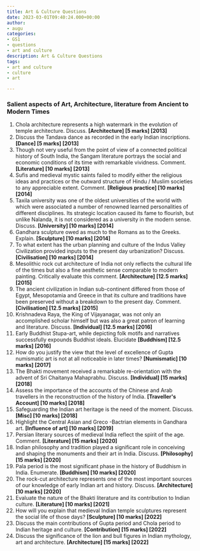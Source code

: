 ```yaml
---
title: Art & Culture Questions
date: 2023-03-01T09:40:24.000+00:00
author:
- augu
categories:
- GS1
- questions
- art and culture
description: Art & Culture Questions
tags:
- art and culture
- culture
- art

---
```



### Salient aspects of Art, Architecture, literature from Ancient to Modern Times

1. Chola architecture represents a high watermark in the evolution of temple architecture. Discuss. **[Architecture] [5 marks] [2013]**
2. Discuss the Tandava dance as recorded in the early Indian inscriptions. **[Dance] [5 marks] [2013]**
3. Though not very useful from the point of view of a connected political history of South India, the Sangam literature portrays the social and economic conditions of its time with remarkable vividness. Comment. **[Literature] [10 marks] [2013]**
4. Sufis and medieval mystic saints failed to modify either the religious ideas and practices or the outward structure of Hindu / Muslim societies to any appreciable extent. Comment. **[Religious practice] [10 marks] [2014]**
5. Taxila university was one of the oldest universities of the world with which were associated a number of renowned learned personalities of different disciplines. Its strategic location caused its fame to flourish, but unlike Nalanda, it is not considered as a university in the modern sense. Discuss. **[University] [10 marks] [2014]**
6. Gandhara sculpture owed as much to the Romans as to the Greeks. Explain. **[Sculpture] [10 marks] [2014]**
7. To what extent has the urban planning and culture of the Indus Valley Civilization provided inputs to the present day urbanization? Discuss. **[Civilisation] [10 marks] [2014]**
8. Mesolithic rock cut architecture of India not only reflects the cultural life of the times but also a fine aesthetic sense comparable to modern painting. Critically evaluate this comment. **[Architecture] [12.5 marks] [2015]**
9. The ancient civilization in Indian sub-continent differed from those of Egypt, Mesopotamia and Greece in that its culture and traditions have been preserved without a breakdown to the present day. Comment. **[Civilisation] [12.5 marks] [2015]**
10. Krishnadeva Raya, the King of Vijayanagar, was not only an accomplished scholar himself but was also a great patron of learning and literature. Discuss. **[Individual] [12.5 marks] [2016]**
11. Early Buddhist Stupa-art, while depicting folk motifs and narratives successfully expounds Buddhist ideals. Elucidate **[Buddhism] [12.5 marks] [2016]**
12. How do you justify the view that the level of excellence of Gupta numismatic art is not at all noticeable in later times? **[Numismatic] [10 marks] [2017]**
13. The Bhakti movement received a remarkable re-orientation with the advent of Sri Chaitanya Mahaprabhu. Discuss. **[Individual] [15 marks] [2018]**
14. Assess the importance of the accounts of the Chinese and Arab travellers in the reconstruction of the history of India. **[Traveller's Account] [10 marks] [2018]**
15. Safeguarding the Indian art heritage is the need of the moment. Discuss. **[Misc] [10 marks] [2018]**
16. Highlight the Central Asian and Greco -Bactrian elements in Gandhara art. **[Influence of art] [10 marks] [2019]**
17. Persian literary sources of medieval India reflect the spirit of the age. Comment. **[Literature] [15 marks] [2020]**
18. Indian philosophy and tradition played a significant role in conceiving and shaping the monuments and their art in India. Discuss. **[Philosophy] [15 marks] [2020]**
19. Pala period is the most significant phase in the history of Buddhism in India. Enumerate. **[Buddhism] [10 marks] [2020]**
20. The rock-cut architecture represents one of the most important sources of our knowledge of early Indian art and history. Discuss. **[Architecture] [10 marks] [2020]**
21. Evaluate the nature of the Bhakti literature and its contribution to Indian culture. **[Literature] [10 marks] [2021]**
22. How will you explain that medieval Indian temple sculptures represent the social life of those days? **[Sculpture] [10 marks] [2022]**
23. Discuss the main contributions of Gupta period and Chola period to Indian heritage and culture. **[Contribution] [15 marks] [2022]**
24. Discuss the significance of the lion and bull figures in Indian mythology, art and architecture. **[Architecture] [15 marks] [2022]**
